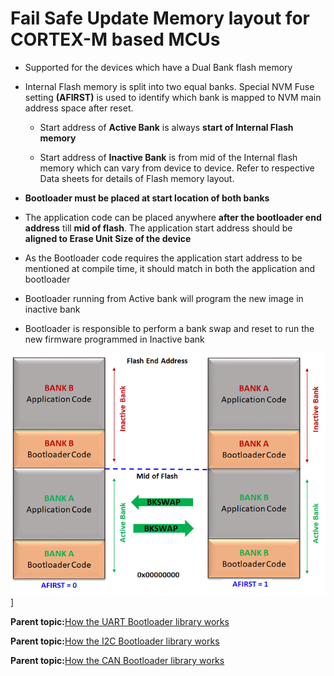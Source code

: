 # Fail Safe Update Memory layout for CORTEX-M based MCUs

-   Supported for the devices which have a Dual Bank flash memory

-   Internal Flash memory is split into two equal banks. Special NVM Fuse setting **\(AFIRST\)** is used to identify which bank is mapped to NVM main address space after reset.

    -   Start address of **Active Bank** is always **start of Internal Flash memory**

    -   Start address of **Inactive Bank** is from mid of the Internal flash memory which can vary from device to device. Refer to respective Data sheets for details of Flash memory layout.

-   **Bootloader must be placed at start location of both banks**

-   The application code can be placed anywhere **after the bootloader end address** till **mid of flash**. The application start address should be **aligned to Erase Unit Size of the device**

-   As the Bootloader code requires the application start address to be mentioned at compile time, it should match in both the application and bootloader

-   Bootloader running from Active bank will program the new image in inactive bank

-   Bootloader is responsible to perform a bank swap and reset to run the new firmware programmed in Inactive bank


![arm_fail_safe_update_memory_layout](GUID-3DACE9E0-245C-4A02-A911-DE89AE1C4E0C-low.png)\]

**Parent topic:**[How the UART Bootloader library works](GUID-03E67D01-3442-4A5E-A1D7-8C5EF776D876.md)

**Parent topic:**[How the I2C Bootloader library works](GUID-EFEE222D-BE1D-42F5-A032-C966B5DA09C2.md)

**Parent topic:**[How the CAN Bootloader library works](GUID-13849322-051C-4B2E-9CD0-632F6D89DDB0.md)

